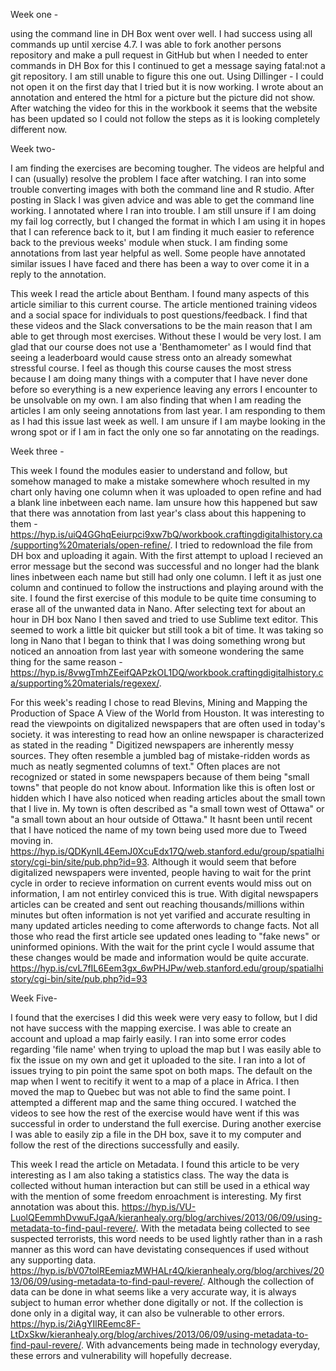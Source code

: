 Week one - 

using the command line in DH Box went over well. I had success using all commands up until xercise 4.7. I was able to fork another persons repository and make a pull request in GitHub but when I needed to enter commands in DH Box for this I continued to get a message saying fatal:not a git repository. I am still unable to figure this one out. 
Using Dillinger - I could not open it on the first day that I tried but it is now working. I wrote about an annotation and entered the html for a picture but the picture did not show. After watching the video for this in the workbook it seems that the website has been updated so I could not follow the steps as it is looking completely different now. 


Week two-

I am finding the exercises are becoming tougher. The videos are helpful and I can (usually) resolve the problem I face after watching. I ran into some trouble converting images with both the command line and R studio. After posting in Slack I was given advice and was able to get the command line working. I annotated where I ran into trouble. I am still unsure if I am doing my fail log correctly, but I changed the format in which I am using it in hopes that I can reference back to it, but I am finding it much easier to reference back to the previous weeks' module when stuck. I am finding some annotations from last year helpful as well. Some people have annotated similar issues I have faced and there has been a way to over come it in a reply to the annotation.

This week I read the article about Bentham. I found many aspects of this article similiar to this current course. The article mentioned training videos and a social space for individuals to post questions/feedback. I find that these videos and the Slack conversations to be the main reason that I am able to get through most exercises. Without these I would be very lost. I am glad that our course does not use a 'Benthamometer' as I would find that seeing a leaderboard would cause stress onto an already somewhat stressful course. I feel as though this course causes the most stress because I am doing many things with a computer that I have never done before so everything is a new experience leaving any errors I encounter to be unsolvable on my own. I am also finding that when I am reading the articles I am only seeing annotations from last year. I am responding to them as I had this issue last week as well. I am unsure if I am maybe looking in the wrong spot or if I am in fact the only one so far annotating on the readings. 


Week three - 

This week I found the modules easier to understand and follow, but somehow managed to make a mistake somewhere whoch resulted in my chart only having one column when it was uploaded to open refine and had a blank line inbetween each name. Iam unsure how this happened but saw that there was annotation from last year's class about this happening to them - https://hyp.is/uiQ4GGhqEeiurpci9xw7bQ/workbook.craftingdigitalhistory.ca/supporting%20materials/open-refine/. I tried to redownload the file from DH box and uploading it again. With the first attempt to upload I recieved an error message but the second was successful and no longer had the blank lines inbetween each name but still had only one column. I left it as just one column and continued to follow the instructions and playing around with the site. I found the first exercise of this module to be quite time consuming to erase all of the unwanted data in Nano. After selecting text for about an hour in DH box Nano I then saved and tried to use Sublime text editor. This seemed to work a little bit quicker but still took a bit of time. It was taking so long in Nano that I began to think that I was doing something wrong but noticed an annoation from last year with someone wondering the same thing for the same reason - https://hyp.is/8vwgTmhZEeifQAPzkOL1DQ/workbook.craftingdigitalhistory.ca/supporting%20materials/regexex/. 

For this week's reading I chose to read Blevins, Mining and Mapping the Production of Space A View of the World from Houston. It was interesting to read the viewpoints on digitalized newspapers that are often used in today's society. it was interesting to read how an online newspaper is characterized as stated in the reading " Digitized newspapers are inherently messy sources. They often resemble a jumbled bag of mistake-ridden words as much as neatly segmented columns of text." Often places are not recognized or stated in some newspapers because of them being "small towns" that people do not know about. Information like this is often lost or hidden which I have also noticed when reading articles about the small town that I live in. My town is often described as "a small town west of Ottawa" or "a small town about an hour outside of Ottawa." It hasnt been until recent that I have noticed the name of my town being used more due to Tweed moving in. https://hyp.is/QDKynIL4EemJ0XcuEdx17Q/web.stanford.edu/group/spatialhistory/cgi-bin/site/pub.php?id=93. Although it would seem that before digitalized newspapers were invented, people having to wait for the print cycle in order to recieve information on current events would miss out on information, I am not entirley conviced this is true. With digital newspapers articles can be created and sent out reaching thousands/millions within minutes but often information is not yet varified and accurate resulting in many updated articles needing to come afterwords to change facts. Not all those who read the first article see updated ones leading to "fake news" or uninformed opinions. With the wait for the print cycle I would assume that these changes would be made and information would be quite accurate. https://hyp.is/cvL7fIL6Eem3gx_6wPHJPw/web.stanford.edu/group/spatialhistory/cgi-bin/site/pub.php?id=93 


Week Five-

I found that the exercises I did this week were very easy to follow, but I did not have success with the mapping exercise. I was able to create an account and upload a map fairly easily. I ran into some error codes regarding 'file name' when trying to upload the map but I was easily able to fix the issue on my own and get it uploaded to the site. I ran into a lot of issues trying to pin point the same spot on both maps. The default on the map when I went to recitify it went to a map of a place in Africa. I then moved the map to Quebec but was not able to find the same point. I attempted a different map and the same thing occured. I watched the videos to see how the rest of the exercise would have went if this was successful in order to understand the full exercise. During another exercise I was able to easily zip a file in the DH box, save it to my computer and follow the rest of the directions successfully and easily. 

This week I read the article on Metadata. I found this article to be very interesting as I am also taking a statistics class. The way the data is collected without human interaction but can still be used in a ethical way with the mention of some freedom enroachment is interesting. My first annotation was about this. https://hyp.is/VU-LuolQEemmhDvwuFJgaA/kieranhealy.org/blog/archives/2013/06/09/using-metadata-to-find-paul-revere/. With the metadata being collected to see suspected terrorists, this word needs to be used lightly rather than in a rash manner as this word can have devistating consequences if used without any supporting data. https://hyp.is/bV07tolREemiazMWHALr4Q/kieranhealy.org/blog/archives/2013/06/09/using-metadata-to-find-paul-revere/. Although the collection of data can be done in what seems like a very accurate way, it is always subject to human error whether done digitally or not. If the collection is done only in a digital way, it can also be vulnerable to other errors. https://hyp.is/2iAgYIlREemc8F-LtDxSkw/kieranhealy.org/blog/archives/2013/06/09/using-metadata-to-find-paul-revere/. With advancements being made in technology everyday, these errors and vulnerability will hopefully decrease. 
